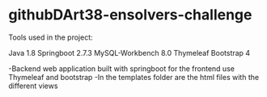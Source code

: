 # githubDArt38-ensolvers-challenge


Tools used in the project:

Java 1.8
Springboot 2.7.3
MySQL-Workbench 8.0
Thymeleaf
Bootstrap 4


-Backend web application built with springboot for the frontend use Thymeleaf and bootstrap
-In the templates folder are the html files with the different views

